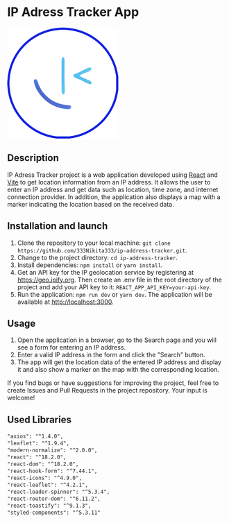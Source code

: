 # IP Adress Tracker App
![Logo](./public/assets/Logo.png)

## Description
IP Adress Tracker project is a web application developed using [React](https://react.dev/) and [Vite](https://vitejs.dev/) to get location information from an IP address. It allows the user to enter an IP address and get data such as location, time zone, and internet connection provider. In addition, the application also displays a map with a marker indicating the location based on the received data.

## Installation and launch
1. Clone the repository to your local machine: `git clone https://github.com/333Nikita333/ip-address-tracker.git`.
2. Change to the project directory: `cd ip-address-tracker`.
3. Install dependencies: `npm install` or `yarn install`.
4. Get an API key for the IP geolocation service by registering at https://geo.ipify.org. Then create an .env file in the root directory of the project and add your API key to it: `REACT_APP_API_KEY=your-api-key`.
5. Run the application: `npm run dev` or `yarn dev`.
The application will be available at [http://localhost:3000](http://localhost:3000).

## Usage
1. Open the application in a browser, go to the Search page and you will see a form for entering an IP address.
2. Enter a valid IP address in the form and click the "Search" button.
3. The app will get the location data of the entered IP address and display it and also show a marker on the map with the corresponding location.

If you find bugs or have suggestions for improving the project, feel free to create Issues and Pull Requests in the project repository. Your input is welcome!

## Used Libraries
    "axios": "^1.4.0",
    "leaflet": "^1.9.4",
    "modern-normalize": "^2.0.0",
    "react": "^18.2.0",
    "react-dom": "^18.2.0",
    "react-hook-form": "^7.44.1",
    "react-icons": "^4.9.0",
    "react-leaflet": "^4.2.1",
    "react-loader-spinner": "^5.3.4",
    "react-router-dom": "^6.11.2",
    "react-toastify": "^9.1.3",
    "styled-components": "^5.3.11"

